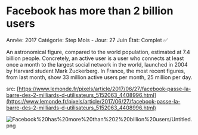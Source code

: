 # Facebook has more than 2 billion users

Année: 2017
Catégorie: Step
Mois - Jour: 27 Juin
État: Complet ✅

An astronomical figure, compared to the world population, estimated at 7.4 billion people. Concretely, an active user is a user who connects at least once a month to the largest social network in the world, launched in 2004 by Harvard student Mark Zuckerberg. In France, the most recent figures, from last month, show 33 million active users per month, 25 million per day.

src: [https://www.lemonde.fr/pixels/article/2017/06/27/facebook-passe-la-barre-des-2-milliards-d-utilisateurs_5152063_4408996.html](https://www.lemonde.fr/pixels/article/2017/06/27/facebook-passe-la-barre-des-2-milliards-d-utilisateurs_5152063_4408996.html)

![Facebook%20has%20more%20than%202%20billion%20users/Untitled.png](Facebook%20has%20more%20than%202%20billion%20users/Untitled.png)